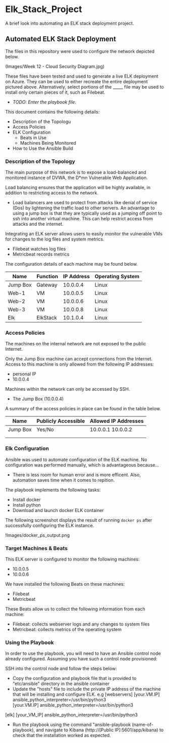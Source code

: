 # Elk_Stack_Project
A brief look into automating an ELK stack deployment project. 

## Automated ELK Stack Deployment

The files in this repository were used to configure the network depicted below.

(Images/Week 12 - Cloud Security Diagram.jpg)

These files have been tested and used to generate a live ELK deployment on Azure. They can be used to either recreate the entire deployment pictured above. Alternatively, select portions of the _____ file may be used to install only certain pieces of it, such as Filebeat.

  - _TODO: Enter the playbook file._

This document contains the following details:
- Description of the Topologu
- Access Policies
- ELK Configuration
  - Beats in Use
  - Machines Being Monitored
- How to Use the Ansible Build


### Description of the Topology

The main purpose of this network is to expose a load-balanced and monitored instance of DVWA, the D*mn Vulnerable Web Application.

Load balancing ensures that the application will be highly available, in addition to restricting access to the network.

- Load balancers are used to protect from attacks like denial of service (Dos) by lightening the traffic load to other servers. An advantage to using a jump box is that they are typically used as a jumping off point to ssh into another virtual machine. This can help restrict access from attacks and the internet.

Integrating an ELK server allows users to easily monitor the vulnerable VMs for changes to the log files and system metrics.
- Filebeat watches log files
- Metricbeat records metrics

The configuration details of each machine may be found below.

| Name     | Function | IP Address | Operating System |
|----------|----------|------------|------------------|
| Jump Box | Gateway  | 10.0.0.4   | Linux            |
| Web-1    |    VM    | 10.0.0.5   | Linux            |
| Web-2    |    VM    | 10.0.0.6   | Linux            |
| Web-3    |    VM    | 10.0.0.8   | Linux            |
| Elk      | ElkStack | 10.1.0.4   | Linux            |

### Access Policies

The machines on the internal network are not exposed to the public Internet. 

Only the Jump Box machine can accept connections from the Internet. Access to this machine is only allowed from the following IP addresses:
- personal IP
- 10.0.0.4

Machines within the network can only be accessed by SSH.
- The Jump Box (10.0.0.4)

A summary of the access policies in place can be found in the table below.

| Name     | Publicly Accessible | Allowed IP Addresses |
|----------|---------------------|----------------------|
| Jump Box | Yes/No              | 10.0.0.1 10.0.0.2    |
|          |                     |                      |
|          |                     |                      |

### Elk Configuration

Ansible was used to automate configuration of the ELK machine. No configuration was performed manually, which is advantageous because...
- There is less room for human error and is more efficent. Also, automation saves time when it comes to repition.

The playbook implements the following tasks:
- Install docker
- Install python
- Download and launch docker ELK container

The following screenshot displays the result of running `docker ps` after successfully configuring the ELK instance.

!Images/docker_ps_output.png

### Target Machines & Beats
This ELK server is configured to monitor the following machines:
- 10.0.0.5
- 10.0.0.6

We have installed the following Beats on these machines:
- Filebeat
- Metricbeat

These Beats allow us to collect the following information from each machine:
- Filebeat: collects webserver logs and any changes to system files 
- Metricbeat: collects metrics of the operating system

### Using the Playbook
In order to use the playbook, you will need to have an Ansible control node already configured. Assuming you have such a control node provisioned: 

SSH into the control node and follow the steps below:
- Copy the configuration and playbook file that is provided to "etc/ansible" directory in the ansible container
- Update the "hosts" file to include the private IP address of the machine that will be installing and configure ELK.
e.g
[webservers]
[your.VM.IP] ansible_python_interpreter=/usr/bin/python3	
[your.VM.IP] ansible_python_interpreter=/usr/bin/python3

[elk]
[your_VM_IP] ansible_python_interpreter=/usr/bin/python3
- Run the playbook using the command "ansible-playbook (name-of-playbook), and navigate to Kibana (http://[Public IP]:5601/app/kibana) to check that the installation worked as expected.
